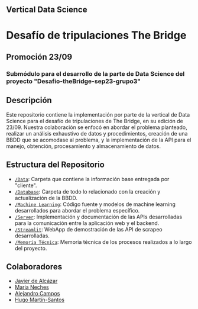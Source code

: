 ## Vertical Data Science
# Desafío de tripulaciones The Bridge
## Promoción 23/09
### Submódulo para el desarrollo de la parte de Data Science del proyecto "Desafio-theBridge-sep23-grupo3"


## Descripción

Este repositorio contiene la implementación por parte de la vertical de Data Science para el desafío de tripulaciones de The Bridge, en su edición de 23/09. 
Nuestra colaboración se enfocó en abordar el problema planteado, realizar un análisis exhaustivo de datos y procedimientos, creación de una BBDD que se acomodase al problema, y la implementación de la API para el manejo, obtención, procesamiento y almacenamiento de datos. 

## Estructura del Repositorio
- [`/Data`](/data/README.md): Carpeta que contiene la información base entregada por "cliente".
- [`/Database`](/database/README.md): Carpeta de todo lo relacionado con la creación y actualización de la BBDD.
- [`/Machine Learning`](/MachineLearning/README.md): Código fuente y modelos de machine learning desarrollados para abordar el problema específico.
- [`/Server`](/server/README.md): Implementación y documentación de las APIs desarrolladas para la comunicación entre la aplicación web y el backend.
- [`/Streamlit`](/streamlit/app.py): WebApp de demostración de las API de scrapeo desarrolladas.
- [`/Memoria Técnica`](/Memoria_Técnica.md): Memoria técnica de los procesos realizados a lo largo del proyecto.




## Colaboradores

- [Javier de Alcázar](https://github.com/Alkaeee)
- [Maria Neches](https://github.com/marianeches)
- [Alejandro Campos](https://github.com/protonaco)
- [Hugo Martín-Santos](https://github.com/hmsgrs)

